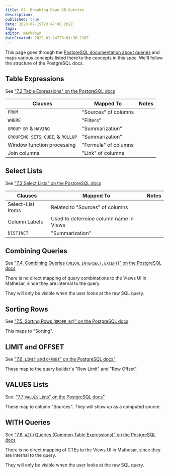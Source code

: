 ```yaml
---
title: 07. Breaking Down DB Queries
description: 
published: true
date: 2023-07-19T23:47:08.202Z
tags: 
editor: markdown
dateCreated: 2022-01-24T23:01:36.210Z
---
```


This page goes through the [PostgreSQL documentation about queries](https://www.postgresql.org/docs/14/queries.html) and maps various concepts listed there to the concepts in this spec. We'll follow the structure of the PostgreSQL docs.

## Table Expressions
See ["7.2 Table Expressions" on the PostgreSQL docs](https://www.postgresql.org/docs/14/queries-table-expressions.html)

| Clauses | Mapped To | Notes|
|-|-|-|
| `FROM` | "Sources" of columns | |
| `WHERE` | "Filters" | |
| `GROUP BY` & `HAVING` | "Summarization" | |
| `GROUPING SETS`, `CUBE`, & `ROLLUP` | "Summarization" | |
| Window function processing | "Formula" of columns | |
| Join columns | "Link" of columns | |

## Select Lists
See ["7.3 Select Lists" on the PostgreSQL docs](https://www.postgresql.org/docs/14/queries-select-lists.html)

| Clauses | Mapped To | Notes|
|-|-|-|
| Select-List Items | Related to "Sources" of columns | |
| Column Labels | Used to determine column name in Views | |
|  `DISTINCT` | "Summarization" | |

## Combining Queries

See ["7.4. Combining Queries (`UNION`, `INTERSECT`, `EXCEPT`)" on the PostgreSQL docs](https://www.postgresql.org/docs/14/queries-union.html)

There is no direct mapping of query combinations to the Views UI in Mathesar, since they are internal to the query.

They will only be visible when the user looks at the raw SQL query.

## Sorting Rows
See ["7.5. Sorting Rows (`ORDER BY`)" on the PostgreSQL docs](https://www.postgresql.org/docs/14/queries-order.html)

This maps to "Sorting".

## LIMIT and OFFSET
See ["7.6. `LIMIT` and `OFFSET`" on the PostgreSQL docs"](https://www.postgresql.org/docs/14/queries-limit.html)

These map to the query builder's "Row Limit" and "Row Offset".

## VALUES Lists
See: ["7.7 `VALUES` Lists" on the PostgreSQL docs"](https://www.postgresql.org/docs/14/queries-values.html)

These map to column "Sources". They will show up as a computed source.

## WITH Queries
See ["7.8. `WITH` Queries (Common Table Expressions)" on the PostgreSQL docs](https://www.postgresql.org/docs/14/queries-with.html)

There is no direct mapping of CTEs to the Views UI in Mathesar, since they are internal to the query.

They will only be visible when the user looks at the raw SQL query.